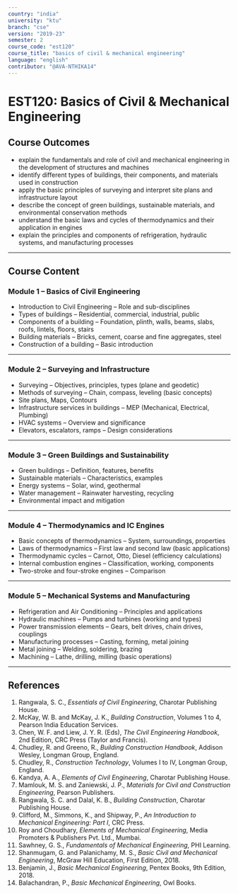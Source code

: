 ```yaml
---
country: "india"
university: "ktu"
branch: "cse"
version: "2019-23"
semester: 2
course_code: "est120"
course_title: "basics of civil & mechanical engineering"
language: "english"
contributor: "@AVA-NTHIKA14"
---
```


# EST120: Basics of Civil & Mechanical Engineering

## Course Outcomes
- explain the fundamentals and role of civil and mechanical engineering in the development of structures and machines
- identify different types of buildings, their components, and materials used in construction
- apply the basic principles of surveying and interpret site plans and infrastructure layout
- describe the concept of green buildings, sustainable materials, and environmental conservation methods
- understand the basic laws and cycles of thermodynamics and their application in engines
- explain the principles and components of refrigeration, hydraulic systems, and manufacturing processes

---

## Course Content

### Module 1 – **Basics of Civil Engineering**

- Introduction to Civil Engineering – Role and sub-disciplines  
- Types of buildings – Residential, commercial, industrial, public  
- Components of a building – Foundation, plinth, walls, beams, slabs, roofs, lintels, floors, stairs  
- Building materials – Bricks, cement, coarse and fine aggregates, steel  
- Construction of a building – Basic introduction  

---

### Module 2 – **Surveying and Infrastructure**

- Surveying – Objectives, principles, types (plane and geodetic)  
- Methods of surveying – Chain, compass, leveling (basic concepts)  
- Site plans, Maps, Contours  
- Infrastructure services in buildings – MEP (Mechanical, Electrical, Plumbing)  
- HVAC systems – Overview and significance  
- Elevators, escalators, ramps – Design considerations  

---

### Module 3 – **Green Buildings and Sustainability**

- Green buildings – Definition, features, benefits  
- Sustainable materials – Characteristics, examples  
- Energy systems – Solar, wind, geothermal  
- Water management – Rainwater harvesting, recycling  
- Environmental impact and mitigation  

---

### Module 4 – **Thermodynamics and IC Engines**

- Basic concepts of thermodynamics – System, surroundings, properties  
- Laws of thermodynamics – First law and second law (basic applications)  
- Thermodynamic cycles – Carnot, Otto, Diesel (efficiency calculations)  
- Internal combustion engines – Classification, working, components  
- Two-stroke and four-stroke engines – Comparison  

---

### Module 5 – **Mechanical Systems and Manufacturing**

- Refrigeration and Air Conditioning – Principles and applications  
- Hydraulic machines – Pumps and turbines (working and types)  
- Power transmission elements – Gears, belt drives, chain drives, couplings  
- Manufacturing processes – Casting, forming, metal joining  
- Metal joining – Welding, soldering, brazing  
- Machining – Lathe, drilling, milling (basic operations)  

---

## References

1. Rangwala, S. C., *Essentials of Civil Engineering*, Charotar Publishing House.  
2. McKay, W. B. and McKay, J. K., *Building Construction*, Volumes 1 to 4, Pearson India Education Services.  
3. Chen, W. F. and Liew, J. Y. R. (Eds), *The Civil Engineering Handbook*, 2nd Edition, CRC Press (Taylor and Francis).  
4. Chudley, R. and Greeno, R., *Building Construction Handbook*, Addison Wesley, Longman Group, England.  
5. Chudley, R., *Construction Technology*, Volumes I to IV, Longman Group, England.  
6. Kandya, A. A., *Elements of Civil Engineering*, Charotar Publishing House.  
7. Mamlouk, M. S. and Zaniewski, J. P., *Materials for Civil and Construction Engineering*, Pearson Publishers.  
8. Rangwala, S. C. and Dalal, K. B., *Building Construction*, Charotar Publishing House.  
9. Clifford, M., Simmons, K., and Shipway, P., *An Introduction to Mechanical Engineering: Part I*, CRC Press.  
10. Roy and Choudhary, *Elements of Mechanical Engineering*, Media Promoters & Publishers Pvt. Ltd., Mumbai.  
11. Sawhney, G. S., *Fundamentals of Mechanical Engineering*, PHI Learning.  
12. Shanmugam, G. and Palanichamy, M. S., *Basic Civil and Mechanical Engineering*, McGraw Hill Education, First Edition, 2018.  
13. Benjamin, J., *Basic Mechanical Engineering*, Pentex Books, 9th Edition, 2018.  
14. Balachandran, P., *Basic Mechanical Engineering*, Owl Books.  

